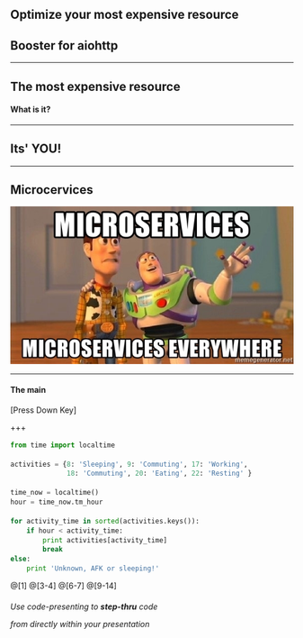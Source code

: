 ## Optimize your most expensive resource
## Booster for aiohttp
---

## The most expensive resource

#### What is it?

---

## Its' YOU!

---

## Microcervices

![Microcervices](assets/microservices-microservices-everywhere.jpg)

---

#### The main

[Press Down Key]

+++

```python
from time import localtime

activities = {8: 'Sleeping', 9: 'Commuting', 17: 'Working',
              18: 'Commuting', 20: 'Eating', 22: 'Resting' }

time_now = localtime()
hour = time_now.tm_hour

for activity_time in sorted(activities.keys()):
    if hour < activity_time:
        print activities[activity_time]
        break
else:
    print 'Unknown, AFK or sleeping!'
```

@[1]
@[3-4]
@[6-7]
@[9-14]

###### Use code-presenting to **step-thru** code <p> from directly within your presentation 



